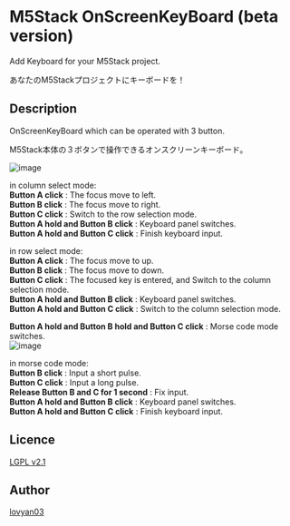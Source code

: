 M5Stack OnScreenKeyBoard (beta version)
===

Add Keyboard for your M5Stack project.

あなたのM5Stackプロジェクトにキーボードを！

## Description

OnScreenKeyBoard which can be operated with 3 button.  

M5Stack本体の３ボタンで操作できるオンスクリーンキーボード。  


![image](https://user-images.githubusercontent.com/42724151/50738003-86b17980-1212-11e9-9cbf-319bbd885cd9.png)
  
in column select mode:  
 **Button A click** : The focus move to left.  
 **Button B click** : The focus move to right.  
 **Button C click** : Switch to the row selection mode.  
 **Button A hold and Button B click** : Keyboard panel switches.  
 **Button A hold and Button C click** : Finish keyboard input.  
  
  
in row select mode:  
 **Button A click** : The focus move to up.  
 **Button B click** : The focus move to down.  
 **Button C click** : The focused key is entered, and Switch to the column selection mode.  
 **Button A hold and Button B click** : Keyboard panel switches.  
 **Button A hold and Button C click** : Switch to the column selection mode.  
  
  
 **Button A hold and Button B hold and Button C click** : Morse code mode switches.  
![image](https://user-images.githubusercontent.com/42724151/50976020-47e13380-1532-11e9-96dd-d98f09d665f4.png)

in morse code mode:  
 **Button B click** : Input a short pulse.   
 **Button C click** : Input a long pulse.  
 **Release Button B and C for 1 second** : Fix input.  
 **Button A hold and Button B click** : Keyboard panel switches.  
 **Button A hold and Button C click** : Finish keyboard input.  

## Licence

[LGPL v2.1](https://github.com/lovyan03/M5OnScreenKeyBoard/blob/master/LICENSE)  

## Author

[lovyan03](https://twitter.com/lovyan03)  
